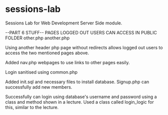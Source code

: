 # sessions-lab
Sessions Lab for Web Development Server Side module.

--PART 6 STUFF--
PAGES LOGGED OUT USERS CAN ACCESS IN PUBLIC FOLDER
other.php
another.php

Using another header php page without redirects allows logged out users to access the two mentioned pages above.

Added nav.php webpages to use links to other pages easily.

Login sanitised using common.php

Added init.sql and necessary files to install database.
Signup.php can successfully add new members.

Successfully can login using database's username and password using a class and method shown in a lecture. Used a class called login_logic for this, similar to the lecture.
